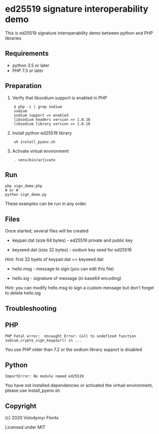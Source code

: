 ed25519 signature interoperability demo
=======================================

This is ed25519 signature interoperability demo between python and PHP libraries


Requirements
------------
 * python 3.5 or later
 * PHP 7.3 or later


Preparation
-----------
1. Verify that libsodium support is enabled in PHP
```
    $ php -i | grep sodium
    sodium
    sodium support => enabled
    libsodium headers version => 1.0.18
    libsodium library version => 1.0.18
```

2. Install python ed25519 library
```
    sh install_pyenv.sh
```

3. Activate virtual environment
```
    . venv/bin/activate
```


Run
---
```
php sign_demo.php
# or #
python sign_demo.py
```
These examples can be run in any order.


Files
-----
Once started, several files will be created

 * keypair.dat (size 64 bytes) - ed25519 private and public key

 * keyseed.dat (size 32 bytes) - sodium key seed for ed25519

Hint: first 32 byets of keypair.dat == keyseed.dat

  * hello.msg - message to sign (you can edit this file)

  * hello.sig - signature of message (in base64 encoding)

Hint: you can modify hello.msg to sign a custom message but
don't forget to delete hello.sig 



Troubleshooting
---------------

PHP
---
```
PHP Fatal error:  Uncaught Error: Call to undefined function sodium_crypto_sign_keypair() in ...
```
You use PHP older than 7.2 or the sodium library support is disabled



Python
------
```
ImportError: No module named ed25519
```
You have not installed dependencies or activated the virtual environment, please use install_pyenv.sh



Copyright
---------

(c) 2020 Volodymyr Flonts

Licensed under MIT

